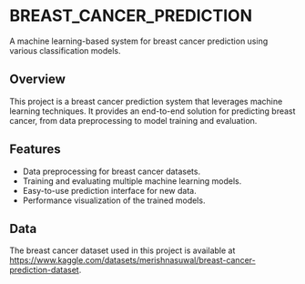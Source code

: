 # BREAST_CANCER_PREDICTION

A machine learning-based system for breast cancer prediction using various classification models.

## Overview

This project is a breast cancer prediction system that leverages machine learning techniques. It provides an end-to-end solution for predicting breast cancer, from data preprocessing to model training and evaluation.

## Features

- Data preprocessing for breast cancer datasets.
- Training and evaluating multiple machine learning models.
- Easy-to-use prediction interface for new data.
- Performance visualization of the trained models.



## Data

The breast cancer dataset used in this project is available at https://www.kaggle.com/datasets/merishnasuwal/breast-cancer-prediction-dataset. 
